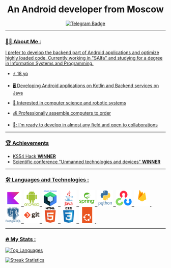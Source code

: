 <div align = "center">
    <div id="header" align="center">
        <h1>An Android developer from Moscow</h1> 
        <a href="https://t.me/ROSSIYANOMER1">
      <img src="https://img.shields.io/badge/Telegram-blue?style=for-the-badge&logo=telegram&logoColor=white" alt="Telegram Badge"/>
    </div>
</div>

---

### 👨‍💼 About Me :
I prefer to develop the backend part of Android applications and optimize highly loaded code.
Сurrently working in "SAlfa" and studying for a degree in Information Systems and Programming.

- :zap: 18 yo

- 🖥️ Developing Android applications on Kotlin and Backend services on Java

- 🤖 Interested in computer science and robotic systems

- 💰 Professionally assemble computers to order

- 📖: I’m ready to develop in almost any field and open to collaborations

---
 ### :trophy: Achievements
-  KS54 Hack **WINNER**
-  Scientific conference "Unmanned technologies and devices" **WINNER**

---

### :hammer_and_wrench: Languages and Technologies :
            
<div>
    <img src= https://github.com/devicons/devicon/blob/master/icons/kotlin/kotlin-original.svg width="50" height="50"/>&nbsp;
    <img src= https://github.com/devicons/devicon/blob/master/icons/android/android-plain-wordmark.svg width="50" height="50"/>&nbsp
    <img src= https://github.com/devicons/devicon/blob/master/icons/jetpackcompose/jetpackcompose-original-wordmark.svg width="50" height="50"/>&nbsp;
    <img src= https://raw.githubusercontent.com/devicons/devicon/ca28c779441053191ff11710fe24a9e6c23690d6/icons/java/java-original-wordmark.svg width="50" height="50"/>&nbsp;
    <img src= https://github.com/devicons/devicon/blob/master/icons/spring/spring-original-wordmark.svg width="50" height="50"/>&nbsp;
    <img src= https://github.com/devicons/devicon/blob/master/icons/python/python-original-wordmark.svg width="50" height="50"/>&nbsp;
    <img src= https://github.com/devicons/devicon/blob/master/icons/opencv/opencv-original.svg width="50" height="50"/>&nbsp;
    <img src= https://github.com/devicons/devicon/blob/master/icons/firebase/firebase-original-wordmark.svg width="50" height="50"/>&nbsp;
    <img src= https://github.com/devicons/devicon/blob/master/icons/postgresql/postgresql-plain-wordmark.svg width="50" height="50"/>&nbsp;
    <img src= https://github.com/devicons/devicon/blob/master/icons/git/git-original-wordmark.svg width="50" height="50"/>&nbsp;
    <img src= https://github.com/devicons/devicon/blob/master/icons/html5/html5-original-wordmark.svg width="50" height="50"/>&nbsp;
    <img src= https://github.com/devicons/devicon/blob/master/icons/css3/css3-original-wordmark.svg width="50" height="50"/>&nbsp;
    <img src= https://github.com/devicons/devicon/blob/master/icons/ubuntu/ubuntu-original.svg width="50" height="50"/>&nbsp;
<!-- <img src= https://www.svgrepo.com/show/512125/file-ai-1761.svg width="50" height="50"/>&nbsp;
 -->
</div>


---
### :fire: My Stats :

![Top Languages](https://github-readme-stats.vercel.app/api/top-langs/?username=gurx0&theme=dark&hide_border=false&include_all_commits=false&count_private=false&layout=compact)

![Streak Statistics](https://github-readme-streak-stats.herokuapp.com/?user=gurx0&theme=dark&hide_border=false)
